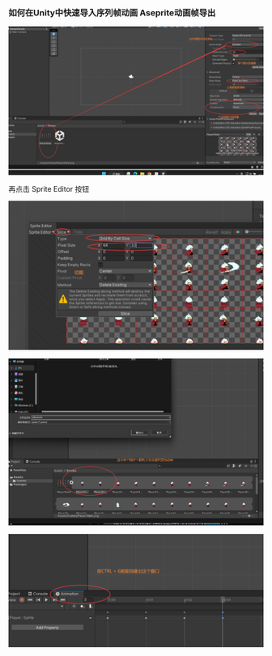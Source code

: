 ### 如何在Unity中快速导入序列帧动画 Aseprite动画帧导出

![image-20241216141619795](Images.assets/image-20241216141619795.png)



再点击 Sprite Editor 按钮

![image-20241216141938777](Images.assets/image-20241216141938777.png)



![image-20241216142627652](Images.assets/image-20241216142627652.png)

![image-20241216144356287](Images.assets/image-20241216144356287.png)